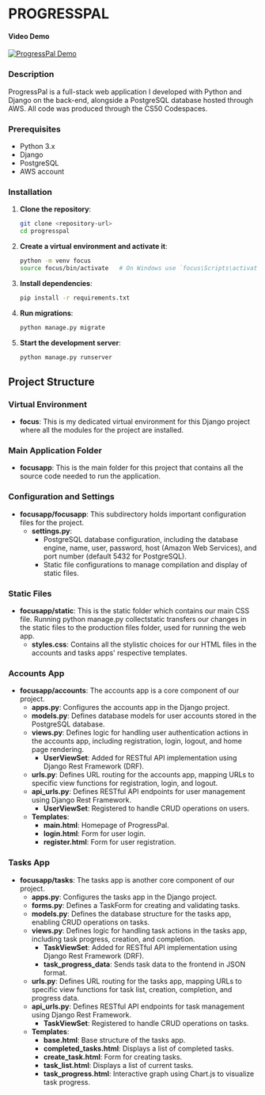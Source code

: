 # PROGRESSPAL

#### Video Demo
[![ProgressPal Demo](https://img.youtube.com/vi/k3J9H_JxUsM/0.jpg)](https://youtu.be/k3J9H_JxUsM)

### Description
ProgressPal is a full-stack web application I developed with Python and Django on the back-end, alongside a PostgreSQL database hosted through AWS. All code was produced through the CS50 Codespaces.

### Prerequisites
- Python 3.x
- Django
- PostgreSQL
- AWS account

### Installation
1. **Clone the repository**:
   ```bash
   git clone <repository-url>
   cd progresspal
   ```
2. **Create a virtual environment and activate it**:
   ```bash
   python -m venv focus
   source focus/bin/activate   # On Windows use `focus\Scripts\activate`
   ```
3. **Install dependencies**:
   ```bash
   pip install -r requirements.txt
   ```
4. **Run migrations**:
   ```bash
   python manage.py migrate
   ```
5. **Start the development server**:
   ```bash
   python manage.py runserver
   ```

## Project Structure
### Virtual Environment
- **focus**: This is my dedicated virtual environment for this Django project where all the modules for the project are installed.
### Main Application Folder
- **focusapp**: This is the main folder for this project that contains all the source code needed to run the application.
### Configuration and Settings
- **focusapp/focusapp**: This subdirectory holds important configuration files for the project.
  + **settings.py**:
       + PostgreSQL database configuration, including the database engine, name, user, password, host (Amazon Web Services), and port number (default 5432 for PostgreSQL).
       + Static file configurations to manage compilation and display of static files.
### Static Files
- **focusapp/static**: This is the static folder which contains our main CSS file. Running python manage.py collectstatic transfers our changes in the static files to the production files folder, used for running the web app.
     + **styles.css**: Contains all the stylistic choices for our HTML files in the accounts and tasks apps' respective templates.
### Accounts App
- **focusapp/accounts**: The accounts app is a core component of our project.
     + **apps.py**: Configures the accounts app in the Django project.
     + **models.py**: Defines database models for user accounts stored in the PostgreSQL database.
     + **views.py**: Defines logic for handling user authentication actions in the accounts app, including registration, login, logout, and home page rendering.
          + **UserViewSet**: Added for RESTful API implementation using Django Rest Framework (DRF).
     + **urls.py**: Defines URL routing for the accounts app, mapping URLs to specific view functions for registration, login, and logout.
     + **api_urls.py**: Defines RESTful API endpoints for user management using Django Rest Framework.
          + **UserViewSet**: Registered to handle CRUD operations on users.
     + **Templates**:
          + **main.html**: Homepage of ProgressPal.
          + **login.html**: Form for user login.
          + **register.html**: Form for user registration.
### Tasks App
- **focusapp/tasks**: The tasks app is another core component of our project.
     + **apps.py**: Configures the tasks app in the Django project.
     + **forms.py**: Defines a TaskForm for creating and validating tasks.
     + **models.py**: Defines the database structure for the tasks app, enabling CRUD operations on tasks.
     + **views.py**: Defines logic for handling task actions in the tasks app, including task progress, creation, and completion.
          + **TaskViewSet**: Added for RESTful API implementation using Django Rest Framework (DRF).
          + **task_progress_data**: Sends task data to the frontend in JSON format.
     + **urls.py**: Defines URL routing for the tasks app, mapping URLs to specific view functions for task list, creation, completion, and progress data.
     + **api_urls.py**: Defines RESTful API endpoints for task management using Django Rest Framework.
          + **TaskViewSet**: Registered to handle CRUD operations on tasks.
     + **Templates**:
          + **base.html**: Base structure of the tasks app.
          + **completed_tasks.html**: Displays a list of completed tasks.
          + **create_task.html**: Form for creating tasks.
          + **task_list.html**: Displays a list of current tasks.
          + **task_progress.html**: Interactive graph using Chart.js to visualize task progress.

